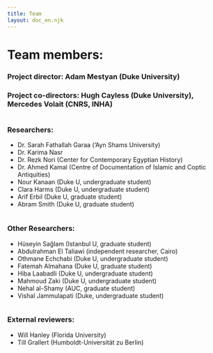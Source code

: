 ```yaml
---
title: Team
layout: doc_en.njk
---
```


# Team members:

### Project director: Adam Mestyan (Duke University)

### Project co-directors: Hugh Cayless (Duke University), Mercedes Volait (CNRS, INHA)

<div class="two-columns">
  <div class="column">
    <h3>Researchers:</h3>  <!-- HTML tag for header -->
    <ul>
      <li>Dr. Sarah Fathallah Garaa (‘Ayn Shams University)</li>
      <li>Dr. Karima Nasr</li>
      <li>Dr. Rezk Nori (Center for Contemporary Egyptian History)</li>
      <li>Dr. Ahmed Kamal (Centre of Documentation of Islamic and Coptic Antiquities)</li>
      <li>Nour Kanaan (Duke U, undergraduate student)</li>
      <li>Clara Harms (Duke U, undergraduate student)</li>
      <li>Arif Erbil (Duke U, graduate student)</li>
      <li>Abram Smith (Duke U, graduate student)</li>
    </ul>
  </div>

  <div class="column">
    <h3>Other Researchers:</h3> <!-- HTML header for the second column -->
    <ul>
      <li>Hüseyin Sağlam (Istanbul U, graduate student)</li>
      <li>Abdulrahman El Taliawi (independent researcher, Cairo)</li>
      <li>Othmane Echchabi (Duke U, undergraduate student)</li>
      <li>Fatemah Almahana (Duke U, graduate student)</li>
      <li>Hiba Laabadli (Duke U, undergraduate student)</li>
      <li>Mahmoud Zaki (Duke U, undergraduate student)</li>
      <li>Nehal al-Shamy (AUC, graduate student)</li>
      <li>Vishal Jammulapati (Duke, undergraduate student)</li>
    </ul>
  </div>
</div>

### External reviewers:

- Will Hanley (Florida University)
- Till Grallert (Humboldt-Universität zu Berlin)
